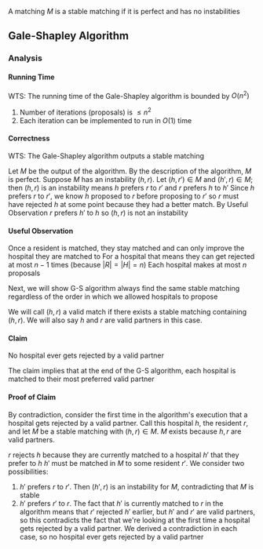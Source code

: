 A matching $M$ is a stable matching if it is perfect and has no instabilities

## Gale-Shapley Algorithm
### Analysis
#### Running Time
WTS: The running time of the Gale-Shapley algorithm is bounded by $O(n^2)$
1. Number of iterations (proposals) is $\leq n^2$
2. Each iteration can be implemented to run in $O(1)$ time
#### Correctness
WTS: The Gale-Shapley algorithm outputs a stable matching

Let $M$ be the output of the algorithm. By the description of the algorithm, $M$ is perfect. Suppose $M$ has an instability $(h, r)$. Let $(h, r')\in M$ and $(h', r)\in M$; then $(h, r)$ is an instability means $h$ prefers $r$ to $r'$ and $r$ prefers $h$ to $h'$
Since $h$ prefers $r$ to $r'$, we know $h$ proposed to $r$ before proposing to $r'$ so $r$ must have rejected $h$ at some point because they had a better match. By Useful Observation $r$ prefers $h'$ to $h$ so $(h, r)$
is not an instability
#### Useful Observation
Once a resident is matched, they stay matched and can only improve the hospital they are matched to
For a hospital that means they can get rejected at most $n-1$ times (because $|R|=|H|=n$)
Each hospital makes at most $n$ proposals

Next, we will show G-S algorithm always find the same stable matching regardless of the order in which we allowed hospitals to propose

We will call $(h, r)$ a valid match if there exists a stable matching containing $(h, r)$. We will also say $h$ and $r$ are valid partners in this case.
#### Claim
No hospital ever gets rejected by a valid partner

The claim implies that at the end of the G-S algorithm, each hospital is matched to their most preferred valid partner

#### Proof of Claim
By contradiction, consider the first time in the algorithm's execution that a hospital gets rejected by a valid partner. Call this hospital $h$, the resident $r$, and let $M$ be a stable matching with $(h, r)\in M$. $M$ exists because $h, r$ are valid partners.

$r$ rejects $h$ because they are currently matched to a hospital $h'$ that they prefer to $h$
$h'$ must be matched in $M$ to some resident $r'$. We consider two possibilities:
1. $h'$ prefers $r$ to $r'$. Then $(h', r)$ is an instability for $M$, contradicting that $M$ is stable
2. $h'$ prefers $r'$ to $r$. The fact that $h'$ is currently matched to $r$ in the algorithm means that $r'$ rejected $h'$ earlier, but $h'$ and $r'$ are valid partners, so this contradicts the fact that we're looking at the first time a hospital gets rejected by a valid partner.
We derived a contradiction in each case, so no hospital ever gets rejected by a valid partner
